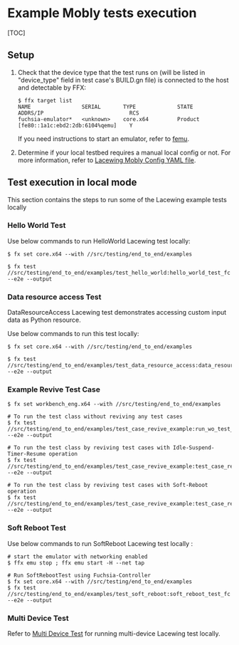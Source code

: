 # Example Mobly tests execution

[TOC]

## Setup

1. Check that the device type that the test runs on (will be listed in
"device_type" field in test case's BUILD.gn file) is connected to the host and
detectable by FFX:
    ```shell
    $ ffx target list
    NAME                SERIAL       TYPE             STATE      ADDRS/IP                           RCS
    fuchsia-emulator*   <unknown>    core.x64         Product    [fe80::1a1c:ebd2:2db:6104%qemu]    Y
    ```
   If you need instructions to start an emulator, refer to [femu](https://fuchsia.dev/fuchsia-src/get-started/set_up_femu).

2. Determine if your local testbed requires a manual local config or not. For
more information, refer to [Lacewing Mobly Config YAML file](../README.md#Mobly-Config-YAML-File).

## Test execution in local mode

This section contains the steps to run some of the Lacewing example tests
locally

### Hello World Test

Use below commands to run HelloWorld Lacewing test locally:

```shell
$ fx set core.x64 --with //src/testing/end_to_end/examples

$ fx test //src/testing/end_to_end/examples/test_hello_world:hello_world_test_fc --e2e --output
```

### Data resource access Test

DataResourceAccess Lacewing test demonstrates accessing custom input data as
Python resource.

Use below commands to run this test locally:

```shell
$ fx set core.x64 --with //src/testing/end_to_end/examples

$ fx test //src/testing/end_to_end/examples/test_data_resource_access:data_resource_access_test_fc --e2e --output
```

### Example Revive Test Case
```shell
$ fx set workbench_eng.x64 --with //src/testing/end_to_end/examples

# To run the test class without reviving any test cases
$ fx test //src/testing/end_to_end/examples/test_case_revive_example:run_wo_test_case_revive_fc --e2e --output

# To run the test class by reviving test cases with Idle-Suspend-Timer-Resume operation
$ fx test //src/testing/end_to_end/examples/test_case_revive_example:test_case_revive_with_idle_suspend_timer_resume_fc --e2e --output

# To run the test class by reviving test cases with Soft-Reboot operation
$ fx test //src/testing/end_to_end/examples/test_case_revive_example:test_case_revive_with_with_soft_reboot_fc --e2e --output
```

### Soft Reboot Test

Use below commands to run SoftReboot Lacewing test locally :

```shell
# start the emulator with networking enabled
$ ffx emu stop ; ffx emu start -H --net tap

# Run SoftRebootTest using Fuchsia-Controller
$ fx set core.x64 --with //src/testing/end_to_end/examples
$ fx test //src/testing/end_to_end/examples/test_soft_reboot:soft_reboot_test_fc --e2e --output
```

### Multi Device Test

Refer to [Multi Device Test] for running multi-device Lacewing test locally.

[Multi Device Test]: test_multi_device/README.md
